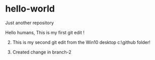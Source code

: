 # hello-world
Just another repository

Hello humans,
This is my first git edit !

2. This is my second git edit from the Win10 desktop c:\github folder!

3. Created change in branch-2
